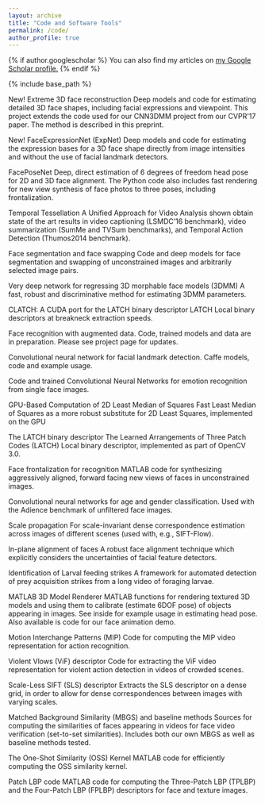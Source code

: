 ```yaml
---
layout: archive
title: "Code and Software Tools"
permalink: /code/
author_profile: true
---
```


{% if author.googlescholar %}
  You can also find my articles on <u><a href="{{author.googlescholar}}">my Google Scholar profile</a>.</u>
{% endif %}

{% include base_path %}

New! Extreme 3D face reconstruction
Deep models and code for estimating detailed 3D face shapes, including facial expressions and viewpoint. This project extends the code used for our CNN3DMM project from our CVPR'17 paper. The method is described in this preprint.

New! FaceExpressionNet (ExpNet)
Deep models and code for estimating the expression bases for a 3D face shape directly from image intensities and without the use of facial landmark detectors.

FacePoseNet
Deep, direct estimation of 6 degrees of freedom head pose for 2D and 3D face alignment. The Python code also includes fast rendering for new view synthesis of face photos to three poses, including frontalization.

Temporal Tessellation
A Unified Approach for Video Analysis shown obtain state of the art results in video captioning (LSMDC’16 benchmark), video 
summarization (SumMe and TVSum benchmarks), and Temporal Action Detection (Thumos2014 benchmark).

Face segmentation and face swapping
Code and deep models for face segmentation and swapping of unconstrained images and arbitrarily selected image pairs.

Very deep network for regressing 3D morphable face models (3DMM)
A fast, robust and discriminative method for estimating 3DMM parameters.

CLATCH: A CUDA port for the LATCH binary descriptor
LATCH Local binary descriptors at breakneck extraction speeds.

Face recognition with augmented data.
Code, trained models and data are in preparation. Please see project page for updates.

Convolutional neural network for facial landmark detection.
Caffe models, code and example usage.

Code and trained Convolutional Neural Networks for emotion recognition from single face images.

GPU-Based Computation of 2D Least Median of Squares
Fast Least Median of Squares as a more robust substitute for 2D Least Squares, implemented on the GPU

The LATCH binary descriptor
The Learned Arrangements of Three Patch Codes (LATCH) Local binary descriptor, implemented as part of OpenCV 3.0.

Face frontalization for recognition
MATLAB code for synthesizing aggressively aligned, forward facing new views of faces in unconstrained images.

Convolutional neural networks for age and gender classification. Used with the  Adience benchmark of unfiltered face images.

Scale propagation
For scale-invariant dense correspondence estimation across images of different scenes (used with, e.g., SIFT-Flow).

In-plane alignment of faces
A robust face alignment technique which explicitly considers the uncertainties of facial feature detectors.

Identification of Larval feeding strikes
A framework for automated detection of prey acquisition strikes from a long video of foraging larvae.

MATLAB 3D Model Renderer
MATLAB functions for rendering textured 3D models and using them to calibrate (estimate 6DOF pose) of objects appearing in images. See inside for example usage in estimating head pose. Also available is code for our face animation demo.

Motion Interchange Patterns (MIP)
Code for computing the MIP video representation for action recognition.

Violent Vlows (ViF) descriptor
Code for extracting the ViF video representation for violent action detection in videos of crowded scenes.

Scale-Less SIFT (SLS) descriptor
Extracts the SLS descriptor on a dense grid, in order to allow for dense correspondences between images with varying scales.

Matched Background Similarity (MBGS) and baseline methods
Sources for computing the similarities of faces appearing in videos for face video verification (set-to-set similarities). Includes both our own MBGS as well as baseline methods tested.

The One-Shot Similarity (OSS) Kernel
MATLAB code for efficiently computing the OSS similarity kernel.

Patch LBP code
MATLAB code for computing the Three-Patch LBP (TPLBP) and the Four-Patch LBP (FPLBP) descriptors for face and texture images.
